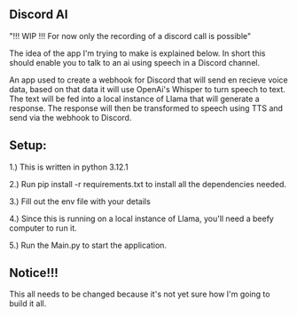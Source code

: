 ## Discord AI

"!!! WIP !!! For now only the recording of a discord call is possible"

The idea of the app I'm trying to make is explained below. In short this should enable you to talk to an ai using speech in a Discord channel.

An app used to create a webhook for Discord that will send en recieve voice data, based on that data it will use OpenAi's Whisper to turn speech to text. The text will be fed into a local instance of Llama that will generate a response. The response will then be transformed to speech using TTS and send via the webhook to Discord.

## Setup:

1.)  This is written in python 3.12.1

2.)  Run pip install -r requirements.txt to install all the dependencies needed.

3.)  Fill out the env file with your details

4.)  Since this is running on a local instance of Llama, you'll need a beefy computer to run it.

5.)  Run the Main.py to start the application.


## Notice!!!

This all needs to be changed because it's not yet sure how I'm going to build it all. 

